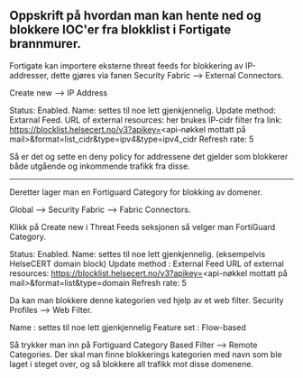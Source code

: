 ## Oppskrift på hvordan man kan hente ned og blokkere IOC'er fra blokklist i Fortigate brannmurer.

Fortigate kan importere eksterne threat feeds for blokkering av IP-addresser, dette gjøres via fanen Security Fabric --> External Connectors.

Create new --> IP Address

Status: Enabled.
Name: settes til noe lett gjenkjennelig.
Update method: Extarnal Feed.
URL of external resources: her brukes IP-cidr filter fra link: https://blocklist.helsecert.no/v3?apikey=<api-nøkkel mottatt på mail>&format=list_cidr&type=ipv4&type=ipv4_cidr
Refresh rate: 5

Så er det og sette en deny policy for addressene det gjelder som blokkerer både utgående og inkommende trafikk fra disse.

-----------------------------------

Deretter lager man en Fortiguard Category for blokking av domener. 

Global --> Security Fabric --> Fabric Connectors.

Klikk på Create new i Threat Feeds seksjonen så velger man FortiGuard Category.

Status: Enabled.
Name: settes til noe lett gjenkjennelig. (eksempelvis HelseCERT domain block)
Update method : External Feed
URL of external resources: https://blocklist.helsecert.no/v3?apikey=<api-nøkkel mottatt på mail>&format=list&type=domain
Refresh rate: 5

Da kan man blokkere denne kategorien ved hjelp av et web filter.
Security Profiles --> Web Filter.

Name : settes til noe lett gjenkjennelig
Feature set : Flow-based

Så trykker man inn på Fortiguard Category Based Filter --> Remote Categories.
Der skal man finne blokkerings kategorien med navn som ble laget i steget over, og så blokkere all trafikk mot disse domenene.
